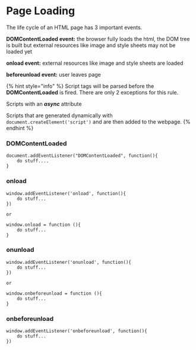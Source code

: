 # Page Loading

The life cycle of an HTML page has 3 important events.

**DOMContentLoaded event:** the browser fully loads the html, the DOM tree is built but external resources like image and style sheets may not be loaded yet

**onload event:** external resources like image and style sheets are loaded 

**beforeunload event:** user leaves page

{% hint style="info" %}
Script tags will be parsed before the **DOMContentLoaded** is fired. There are only 2 exceptions for this rule.

Scripts with an _**async**_ attribute

Scripts that are generated dynamically with `document.createElement('script')` and are then added to the webpage.
{% endhint %}



### DOMContentLoaded

```
document.addEventListener("DOMContentLoaded", function(){
    do stuff....
}
```

### onload

```text
window.addEventListener('onload', function(){
    do stuff...
})

or 

window.onload = function (){
    do stuff...
}
```

### onunload

```text
window.addEventListener('onunload', function(){
    do stuff...
})

or 

window.onbeforeunload = function (){
    do stuff...
}
```

### onbeforeunload

```text
window.addEventListener('onbeforeunload', function(){
    do stuff...
})

```



